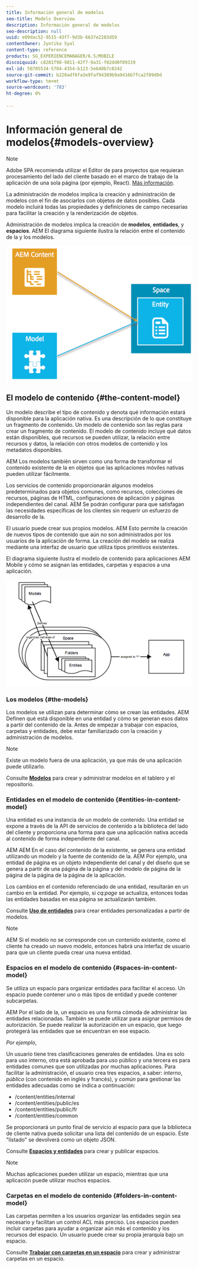 ```yaml
---
title: Información general de modelos
seo-title: Models Overview
description: Información general de modelos
seo-description: null
uuid: e09dac52-9515-43f7-9d3b-6637e2283d59
contentOwner: Jyotika Syal
content-type: reference
products: SG_EXPERIENCEMANAGER/6.5/MOBILE
discoiquuid: c8281f98-9811-42f7-9a31-f82dd0f09319
exl-id: 50785534-5784-4354-b123-5e640b7c0242
source-git-commit: b220adf6fa3e9faf94389b9a9416b7fca2f89d9d
workflow-type: tm+mt
source-wordcount: '783'
ht-degree: 0%

---
```


# Información general de modelos{#models-overview}

>[!NOTE]
>
>Adobe SPA recomienda utilizar el Editor de para proyectos que requieran procesamiento del lado del cliente basado en el marco de trabajo de la aplicación de una sola página (por ejemplo, React). [Más información](/help/sites-developing/spa-overview.md).

La administración de modelos implica la creación y administración de modelos con el fin de asociarlos con objetos de datos posibles. Cada modelo incluirá todas las propiedades y definiciones de campo necesarias para facilitar la creación y la renderización de objetos.

Administración de modelos implica la creación de **modelos**, **entidades**, y **espacios**. AEM El diagrama siguiente ilustra la relación entre el contenido de la y los modelos.

![chlimage_1-81](assets/chlimage_1-81.png)

## El modelo de contenido {#the-content-model}

Un modelo describe el tipo de contenido y denota qué información estará disponible para la aplicación nativa. Es una descripción de lo que constituye un fragmento de contenido. Un modelo de contenido son las reglas para crear un fragmento de contenido. El modelo de contenido incluye qué datos están disponibles, qué recursos se pueden utilizar, la relación entre recursos y datos, la relación con otros modelos de contenido y los metadatos disponibles.

AEM Los modelos también sirven como una forma de transformar el contenido existente de la en objetos que las aplicaciones móviles nativas pueden utilizar fácilmente.

Los servicios de contenido proporcionarán algunos modelos predeterminados para objetos comunes, como recursos, colecciones de recursos, páginas de HTML, configuraciones de aplicación y páginas independientes del canal. AEM Se podrán configurar para que satisfagan las necesidades específicas de los clientes sin requerir un esfuerzo de desarrollo de la.

El usuario puede crear sus propios modelos. AEM Esto permite la creación de nuevos tipos de contenido que aún no son administrados por los usuarios de la aplicación de forma. La creación del modelo se realiza mediante una interfaz de usuario que utiliza tipos primitivos existentes.

El diagrama siguiente ilustra el modelo de contenido para aplicaciones AEM Mobile y cómo se asignan las entidades, carpetas y espacios a una aplicación.

![chlimage_1-82](assets/chlimage_1-82.png)

### Los modelos {#the-models}

Los modelos se utilizan para determinar cómo se crean las entidades. AEM Definen qué está disponible en una entidad y cómo se generan esos datos a partir del contenido de la. Antes de empezar a trabajar con espacios, carpetas y entidades, debe estar familiarizado con la creación y administración de modelos.

>[!NOTE]
>
>Existe un modelo fuera de una aplicación, ya que más de una aplicación puede utilizarlo.

Consulte **[Modelos](/help/mobile/administer-mobile-apps.md)** para crear y administrar modelos en el tablero y el repositorio.

### Entidades en el modelo de contenido {#entities-in-content-model}

Una entidad es una instancia de un modelo de contenido. Una entidad se expone a través de la API de servicios de contenido a la biblioteca del lado del cliente y proporciona una forma para que una aplicación nativa acceda al contenido de forma independiente del canal.

AEM AEM En el caso del contenido de la existente, se genera una entidad utilizando un modelo y la fuente de contenido de la. AEM Por ejemplo, una entidad de página es un objeto independiente del canal y del diseño que se genera a partir de una página de la página y del modelo de página de la página de la página de la página de la aplicación.

Los cambios en el contenido referenciado de una entidad, resultarán en un cambio en la entidad. Por ejemplo, si *cq:page* se actualiza, entonces todas las entidades basadas en esa página se actualizarán también.

Consulte **[Uso de entidades](/help/mobile/spaces-and-entities.md)** para crear entidades personalizadas a partir de modelos.

>[!NOTE]
>
>AEM Si el modelo no se corresponde con un contenido existente, como el cliente ha creado un nuevo modelo, entonces habrá una interfaz de usuario para que un cliente pueda crear una nueva entidad.

### Espacios en el modelo de contenido {#spaces-in-content-model}

Se utiliza un espacio para organizar entidades para facilitar el acceso. Un espacio puede contener uno o más tipos de entidad y puede contener subcarpetas.

AEM Por el lado de la, un espacio es una forma cómoda de administrar las entidades relacionadas. También se puede utilizar para asignar permisos de autorización. Se puede realizar la autorización en un espacio, que luego protegerá las entidades que se encuentran en ese espacio.

*Por ejemplo*,

Un usuario tiene tres clasificaciones generales de entidades. Una es solo para uso interno, otra está aprobada para uso público y una tercera es para entidades comunes que son utilizadas por muchas aplicaciones. Para facilitar la administración, el usuario crea tres espacios, a saber: *interno*, *público* (con contenido en inglés y francés), y *común* para gestionar las entidades adecuadas como se indica a continuación:

* /content/entities/internal
* /content/entities/public/es
* /content/entities/public/fr
* /content/entities/common

Se proporcionará un punto final de servicio al espacio para que la biblioteca de cliente nativa pueda solicitar una lista del contenido de un espacio. Este &quot;listado&quot; se devolverá como un objeto JSON.

Consulte **[Espacios y entidades](/help/mobile/spaces-and-entities.md)** para crear y publicar espacios.

>[!NOTE]
>
>Muchas aplicaciones pueden utilizar un espacio, mientras que una aplicación puede utilizar muchos espacios.

### Carpetas en el modelo de contenido {#folders-in-content-model}

Las carpetas permiten a los usuarios organizar las entidades según sea necesario y facilitan un control ACL más preciso. Los espacios pueden incluir carpetas para ayudar a organizar aún más el contenido y los recursos del espacio. Un usuario puede crear su propia jerarquía bajo un espacio.

Consulte **[Trabajar con carpetas en un espacio](/help/mobile/spaces-and-entities.md)** para crear y administrar carpetas en un espacio.

